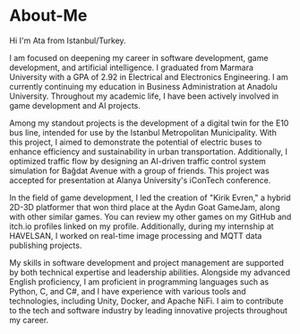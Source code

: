 # About-Me
Hi I'm Ata from Istanbul/Turkey.

I am focused on deepening my career in software development, game development, and artificial intelligence. I graduated from Marmara University with a GPA of 2.92 in Electrical and Electronics Engineering. I am currently continuing my education in Business Administration at Anadolu University. Throughout my academic life, I have been actively involved in game development and AI projects.

Among my standout projects is the development of a digital twin for the E10 bus line, intended for use by the Istanbul Metropolitan Municipality. With this project, I aimed to demonstrate the potential of electric buses to enhance efficiency and sustainability in urban transportation. Additionally, I optimized traffic flow by designing an AI-driven traffic control system simulation for Bağdat Avenue with a group of friends. This project was accepted for presentation at Alanya University's iConTech conference.

In the field of game development, I led the creation of "Kirik Evren," a hybrid 2D-3D platformer that won third place at the Aydın Goat GameJam, along with other similar games. You can review my other games on my GitHub and itch.io profiles linked on my profile. Additionally, during my internship at HAVELSAN, I worked on real-time image processing and MQTT data publishing projects.

My skills in software development and project management are supported by both technical expertise and leadership abilities. Alongside my advanced English proficiency, I am proficient in programming languages such as Python, C, and C#, and I have experience with various tools and technologies, including Unity, Docker, and Apache NiFi. I aim to contribute to the tech and software industry by leading innovative projects throughout my career.
